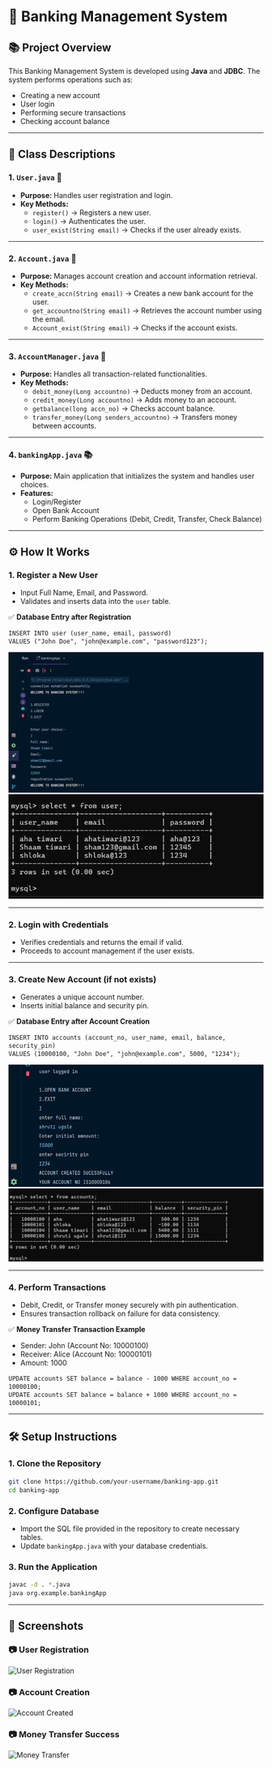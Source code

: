 # 🏦 Banking Management System

## 📚 Project Overview
This Banking Management System is developed using **Java** and **JDBC**. The system performs operations such as:
- Creating a new account
- User login
- Performing secure transactions
- Checking account balance

---

## 📝 Class Descriptions

### 1. `User.java` 📧
- **Purpose:** Handles user registration and login.
- **Key Methods:**
    - `register()` → Registers a new user.
    - `login()` → Authenticates the user.
    - `user_exist(String email)` → Checks if the user already exists.

---

### 2. `Account.java` 🏦
- **Purpose:** Manages account creation and account information retrieval.
- **Key Methods:**
    - `create_accn(String email)` → Creates a new bank account for the user.
    - `get_accountno(String email)` → Retrieves the account number using the email.
    - `Account_exist(String email)` → Checks if the account exists.

---

### 3. `AccountManager.java` 💸
- **Purpose:** Handles all transaction-related functionalities.
- **Key Methods:**
    - `debit_money(Long accountno)` → Deducts money from an account.
    - `credit_money(Long accountno)` → Adds money to an account.
    - `getbalance(long accn_no)` → Checks account balance.
    - `transfer_money(Long senders_accountno)` → Transfers money between accounts.

---

### 4. `bankingApp.java` 📚
- **Purpose:** Main application that initializes the system and handles user choices.
- **Features:**
    - Login/Register
    - Open Bank Account
    - Perform Banking Operations (Debit, Credit, Transfer, Check Balance)

---

## ⚙️ How It Works
### 1. **Register a New User**
- Input Full Name, Email, and Password.
- Validates and inserts data into the `user` table.

✅ **Database Entry after Registration**
```
INSERT INTO user (user_name, email, password) 
VALUES ("John Doe", "john@example.com", "password123");
```
![User Registration Success](https://github.com/shruti-ugale-code/Banking_management_system/blob/main/registration.img.png?raw=true)
![User Registration Success](https://github.com/shruti-ugale-code/Banking_management_system/blob/main/registration%20table.png?raw=true)

---

### 2. **Login with Credentials**
- Verifies credentials and returns the email if valid.
- Proceeds to account management if the user exists.

---

### 3. **Create New Account (if not exists)**
- Generates a unique account number.
- Inserts initial balance and security pin.

✅ **Database Entry after Account Creation**
```
INSERT INTO accounts (account_no, user_name, email, balance, security_pin)
VALUES (10000100, "John Doe", "john@example.com", 5000, "1234");
```
![Account Created Successfully](https://github.com/shruti-ugale-code/Banking_management_system/blob/main/Screenshot%202025-03-30%20202717(1).png?raw=true)
![Account Created Successfully](https://github.com/shruti-ugale-code/Banking_management_system/blob/main/Account%20create.png?raw=true)

---

### 4. **Perform Transactions**
- Debit, Credit, or Transfer money securely with pin authentication.
- Ensures transaction rollback on failure for data consistency.

✅ **Money Transfer Transaction Example**
- Sender: John (Account No: 10000100)
- Receiver: Alice (Account No: 10000101)
- Amount: 1000
```
UPDATE accounts SET balance = balance - 1000 WHERE account_no = 10000100;
UPDATE accounts SET balance = balance + 1000 WHERE account_no = 10000101;
```


---

## 🛠️ Setup Instructions
### 1. **Clone the Repository**
```bash
git clone https://github.com/your-username/banking-app.git
cd banking-app
```

### 2. **Configure Database**
- Import the SQL file provided in the repository to create necessary tables.
- Update `bankingApp.java` with your database credentials.

### 3. **Run the Application**
```bash
javac -d . *.java
java org.example.bankingApp
```

---

## 📸 Screenshots

### 📷 User Registration
![User Registration](https://your-link.com/user-registration.png)

### 📷 Account Creation
![Account Created](https://your-link.com/account-created.png)

### 📷 Money Transfer Success
![Money Transfer](https://your-link.com/transfer-success.png)

